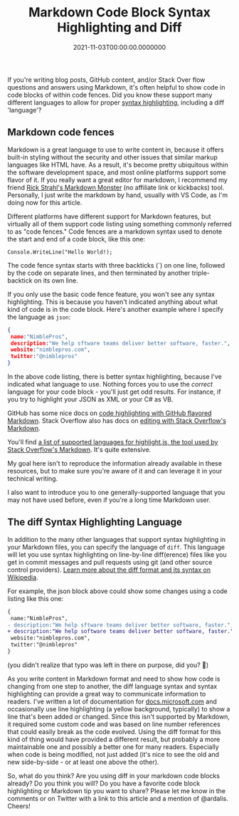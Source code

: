﻿---
title: Markdown Code Block Syntax Highlighting and Diff
date: "2021-11-03T00:00:00.0000000"
description: If you're writing blog posts, GitHub content, and/or Stack Over flow questions and answers using Markdown, it's often helpful to show code in code blocks of within code fences. Did you know these support many different languages to allow for proper syntax highlighting, including a diff 'language'?
featuredImage: /img/markdown-code-block-syntax-highlighting-and-diff.png
---

If you're writing blog posts, GitHub content, and/or Stack Over flow questions and answers using Markdown, it's often helpful to show code in code blocks of within code fences. Did you know these support many different languages to allow for proper [syntax highlighting](https://www.markdownguide.org/extended-syntax/#syntax-highlighting), including a diff 'language'?

## Markdown code fences

Markdown is a great language to use to write content in, because it offers built-in styling without the security and other issues that similar markup languages like HTML have. As a result, it's become pretty ubiquitous within the software development space, and most online platforms support some flavor of it. If you really want a great editor for markdown, I recommend my friend [Rick Strahl's Markdown Monster](https://markdownmonster.west-wind.com/) (no affiliate link or kickbacks) tool. Personally, I just write the markdown by hand, usually with VS Code, as I'm doing now for this article.

Different platforms have different support for Markdown features, but virtually all of them support code listing using something commonly referred to as "code fences." Code fences are a markdown syntax used to denote the start and end of a code block, like this one:

```
Console.WriteLine("Hello World!);
```

The code fence syntax starts with three backticks (`) on one line, followed by the code on separate lines, and then terminated by another triple-backtick on its own line.

If you only use the basic code fence feature, you won't see any syntax highlighting. This is because you haven't indicated anything about what kind of code is in the code block. Here's another example where I specify the language as `json`:

```json
{
 name:"NimblePros",
 description:"We help sftware teams deliver better software, faster.",
 website:"nimblepros.com",
 twitter:"@nimblepros"
}
```

In the above code listing, there is better syntax highlighting, because I've indicated what language to use. Nothing forces you to use the *correct* language for your code block - you'll just get odd results. For instance, if you try to highlight your JSON as XML or your C# as VB.

GitHub has some nice docs on [code highlighting with GitHub flavored Markdown](https://docs.github.com/en/github/writing-on-github/working-with-advanced-formatting/creating-and-highlighting-code-blocks). Stack Overflow also has docs on [editing with Stack Overflow's Markdown](https://stackoverflow.com/editing-help).

You'll find [a list of supported languages for highlight.js, the tool used by Stack Overflow's Markdown](https://github.com/highlightjs/highlight.js/blob/main/SUPPORTED_LANGUAGES.md). It's quite extensive.

My goal here isn't to reproduce the information already available in these resources, but to make sure you're aware of it and can leverage it in your technical writing.

I also want to introduce you to one generally-supported language that you may not have used before, even if you're a long time Markdown user.

## The diff Syntax Highlighting Language

In addition to the many other languages that support syntax highlighting in your Markdown files, you can specify the language of `diff`. This language will let you use syntax highlighting on line-by-line diff(erence) files like you get in commit messages and pull requests using git (and other source control providers). [Learn more about the diff format and its syntax on Wikipedia](https://en.wikipedia.org/wiki/Diff#Unified_format).

For example, the json block above could show some changes using a code listing like this one:

```diff
{
 name:"NimblePros",
- description:"We help sftware teams deliver better software, faster.",
+ description:"We help software teams deliver better software, faster.",
 website:"nimblepros.com",
 twitter:"@nimblepros"
}
```

(you didn't realize that typo was left in there on purpose, did you? 🙂)

As you write content in Markdown format and need to show how code is changing from one step to another, the diff language syntax and syntax highlighting can provide a great way to communicate information to readers. I've written a lot of documentation for [docs.microsoft.com](https://docs.microsoft.com) and occasionally use line highlighting (a yellow background, typically) to show a line that's been added or changed. Since this isn't supported by Markdown, it required some custom code and was based on line number references that could easily break as the code evolved. Using the diff format for this kind of thing would have provided a different result, but probably a more maintainable one and possibly a better one for many readers. Especially when code is being modified, not just added (it's nice to see the old and new side-by-side - or at least one above the other).

So, what do you think? Are you using diff in your markdown code blocks already? Do you think you will? Do you have a favorite code block highlighting or Markdown tip you want to share? Please let me know in the comments or on Twitter with a link to this article and a mention of @ardalis. Cheers!

